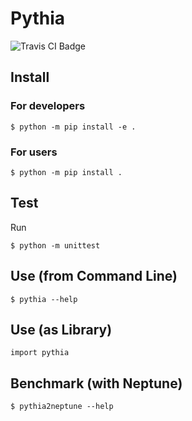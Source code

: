 # Pythia

![Travis CI Badge](https://travis-ci.com/rgaiacs/pythia.svg?branch=master)

## Install

### For developers

```
$ python -m pip install -e .
```

### For users

```
$ python -m pip install .
```

## Test

Run

```
$ python -m unittest
```

## Use (from Command Line)

```
$ pythia --help
```

## Use (as Library)

```
import pythia
```

## Benchmark (with Neptune)

```
$ pythia2neptune --help
```
